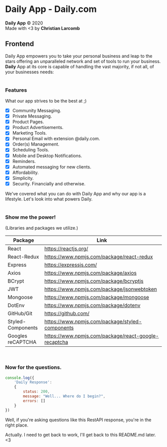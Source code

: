 # Daily App - Daily.com

**Daily App** © 2020<br/>
Made with <3 by **Christian Larcomb**

## Frontend
Daily App empowers you to take your personal business and leap to the stars offering an unparalleled network and set of tools 
to run your business. **Daily** App at its core is capable of handling the vast majority, if not all, of your businesses needs:
<br/><br/>

### Features
What our app strives to be the best at ;)

- [x] Community Messaging.
- [x] Private Messaging.
- [x] Product Pages.
- [x] Product Advertisements.
- [x] Marketing Tools.
- [x] Personal Email with extension @daily.com.
- [x] Order(s) Management.
- [x] Scheduling Tools.
- [x] Mobile and Desktop Notifications.
- [x] Reminders.
- [x] Automated messaging for new clients.
- [x] Affordability.
- [x] Simplicity.
- [x] Security. Financially and otherwise.

We've covered what you can do with Daily App and why our app is a lifestyle. Let's look into what powers Daily.
<br/>
<br/>

### Show me the power! 
(Libraries and packages we utilize.)

| Package| Link |
| --- | --- |
| React  | https://reactjs.org/ |
| React-Redux  | https://www.npmjs.com/package/react-redux |
| Express  | https://expressjs.com/ |
| Axios  | https://www.npmjs.com/package/axios |
| BCrypt  | https://www.npmjs.com/package/bcryptjs |
| JWT  | https://www.npmjs.com/package/jsonwebtoken |
| Mongoose  | https://www.npmjs.com/package/mongoose |
| DotEnv  | https://www.npmjs.com/package/dotenv |
| GitHub/Git  | https://github.com/ |
| Styled-Components  | https://www.npmjs.com/package/styled-components |
| Googles reCAPTCHA  | https://www.npmjs.com/package/react-google-recaptcha |

<br/>

### Now for the questions. 
```js
console.log({
    'Daily Response': 
    {
        status: 200,
        message: "Well... Where do I begin?",
        errors: []
    }    
})
```
Well, if you're asking questions like this RestAPI response, you're in the right place. 

Actually. I need to get back to work, I'll get back to this README.md later. <3